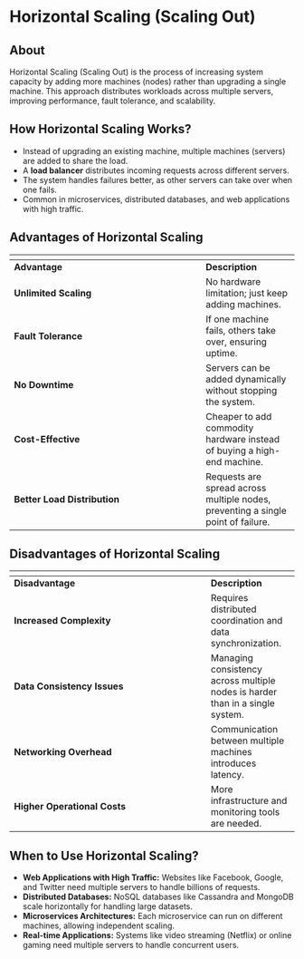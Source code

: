 # Horizontal Scaling (Scaling Out)

## About

Horizontal Scaling (Scaling Out) is the process of increasing system capacity by adding more machines (nodes) rather than upgrading a single machine. This approach distributes workloads across multiple servers, improving performance, fault tolerance, and scalability.

## **How Horizontal Scaling Works?**

* Instead of upgrading an existing machine, multiple machines (servers) are added to share the load.
* A **load balancer** distributes incoming requests across different servers.
* The system handles failures better, as other servers can take over when one fails.
* Common in microservices, distributed databases, and web applications with high traffic.

## **Advantages of Horizontal Scaling**

<table data-header-hidden data-full-width="true"><thead><tr><th width="323"></th><th></th></tr></thead><tbody><tr><td><strong>Advantage</strong></td><td><strong>Description</strong></td></tr><tr><td><strong>Unlimited Scaling</strong></td><td>No hardware limitation; just keep adding machines.</td></tr><tr><td><strong>Fault Tolerance</strong></td><td>If one machine fails, others take over, ensuring uptime.</td></tr><tr><td><strong>No Downtime</strong></td><td>Servers can be added dynamically without stopping the system.</td></tr><tr><td><strong>Cost-Effective</strong></td><td>Cheaper to add commodity hardware instead of buying a high-end machine.</td></tr><tr><td><strong>Better Load Distribution</strong></td><td>Requests are spread across multiple nodes, preventing a single point of failure.</td></tr></tbody></table>

## **Disadvantages of Horizontal Scaling**

<table data-header-hidden data-full-width="true"><thead><tr><th width="332"></th><th></th></tr></thead><tbody><tr><td><strong>Disadvantage</strong></td><td><strong>Description</strong></td></tr><tr><td><strong>Increased Complexity</strong></td><td>Requires distributed coordination and data synchronization.</td></tr><tr><td><strong>Data Consistency Issues</strong></td><td>Managing consistency across multiple nodes is harder than in a single system.</td></tr><tr><td><strong>Networking Overhead</strong></td><td>Communication between multiple machines introduces latency.</td></tr><tr><td><strong>Higher Operational Costs</strong></td><td>More infrastructure and monitoring tools are needed.</td></tr></tbody></table>

## **When to Use Horizontal Scaling?**

* **Web Applications with High Traffic:** Websites like Facebook, Google, and Twitter need multiple servers to handle billions of requests.
* **Distributed Databases:** NoSQL databases like Cassandra and MongoDB scale horizontally for handling large datasets.
* **Microservices Architectures:** Each microservice can run on different machines, allowing independent scaling.
* **Real-time Applications:** Systems like video streaming (Netflix) or online gaming need multiple servers to handle concurrent users.
